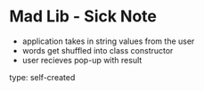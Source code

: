 # Mad Lib - Sick Note

* application takes in string values from the user
* words get shuffled into class constructor
* user recieves pop-up with result

type: self-created 